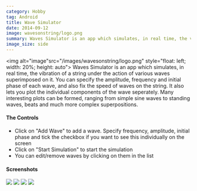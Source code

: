 ```yaml
---
category: Hobby
tag: Android
title: Wave Simulator
date: 2014-09-12
image: wavesonstring/logo.png
summary: Waves Simulator is an app which simulates, in real time, the vibration of a string under the action of various waves superimposed on it. You can specify the amplitude, frequency and initial phase of each wave, and also fix the speed of waves on the string.
image_size: side
---
```


<img alt="image"src="/images/wavesonstring/logo.png" style="float: left; width: 20%; height: auto">
Waves Simulator is an app which simulates, in real time, the vibration of a string under the action of various waves superimposed on it. 
You can specify the amplitude, frequency and initial phase of each wave, and also fix the speed of waves on the string.
It also lets you plot the individual components of the wave seperately.
Many interesting plots can be formed, ranging from simple sine waves to standing waves, beats and much more complex superpositions.

#### The Controls

 - Click on "Add Wave" to add a wave. Specify frequency, amplitude, initial phase and tick the checkbox if you want to see this individually on the screen
 - Click on "Start Simulation" to start the simulation
 - You can edit/remove waves by clicking on them in the list

#### Screenshots

<img src="/images/wavesonstring/screenshot_1.png">
<img src="/images/wavesonstring/screenshot_2.png">
<img src="/images/wavesonstring/screenshot_3.png">
<img src="/images/wavesonstring/screenshot_4.png">
